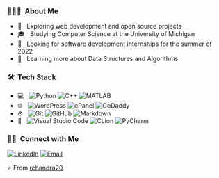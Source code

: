 <h3> 👨🏻‍💻 &nbsp;About Me </h3>

- 🤔 &nbsp; Exploring web development and open source projects 
- 🎓 &nbsp; Studying Computer Science at the University of Michigan
- 💼 &nbsp; Looking for software development internships for the summer of 2022
- 🌱 &nbsp; Learning more about Data Structures and Algorithms

<h3> 🛠 &nbsp;Tech Stack</h3>

- 💻 &nbsp;
  ![Python](https://img.shields.io/badge/-Python-333333?style=flat&logo=python)
  ![C++](https://img.shields.io/badge/-C++-333333?style=flat&logo=C%2B%2B&logoColor=00599C)
  ![MATLAB](https://img.shields.io/badge/-MATLAB-333333?stlye=flat&logo=matlab)
- 🌐 &nbsp;
  ![WordPress](https://img.shields.io/badge/-WordPress-21759B?logo=wordpress&style=flat)
  ![cPanel](https://img.shields.io/badge/-cPanel-FFFFFF?logo=cpanel&style=flat)
  ![GoDaddy](https://img.shields.io/badge/-GoDaddy-F0FFFF?logo=godaddy&style=flat)
- ⚙️ &nbsp;
  ![Git](https://img.shields.io/badge/-Git-333333?style=flat&logo=git)
  ![GitHub](https://img.shields.io/badge/-GitHub-333333?style=flat&logo=github)
  ![Markdown](https://img.shields.io/badge/-Markdown-333333?style=flat&logo=markdown)
- 🔧 &nbsp;
  ![Visual Studio Code](https://img.shields.io/badge/-Visual%20Studio%20Code-333333?style=flat&logo=visual-studio-code&logoColor=007ACC)
  ![CLion](https://img.shields.io/badge/-CLion-333333?style=flat&logo=clion)
  ![PyCharm](https://img.shields.io/badge/-PyCharm-333333?logo=pycharm&style=flat)

<h3> 🤝🏻 &nbsp;Connect with Me </h3>

<p align="left">
<a href="www.linkedin.com/in/rishiraj-c"><img alt="LinkedIn" src="https://img.shields.io/badge/LinkedIn-Rishiraj%20Chandra-blue?style=flat-square&logo=linkedin"></a>
<a href="mailto:rajchan@umich.edu"><img alt="Email" src="https://img.shields.io/badge/Email-rajchan@umich.edu-blue?style=flat-square&logo=gmail"></a>
</p>

⭐️ From [rchandra20](https://github.com/rchandra20)
<!---
rchandra20/rchandra20 is a ✨ special ✨ repository because its `README.md` (this file) appears on your GitHub profile.
You can click the Preview link to take a look at your changes.
--->
